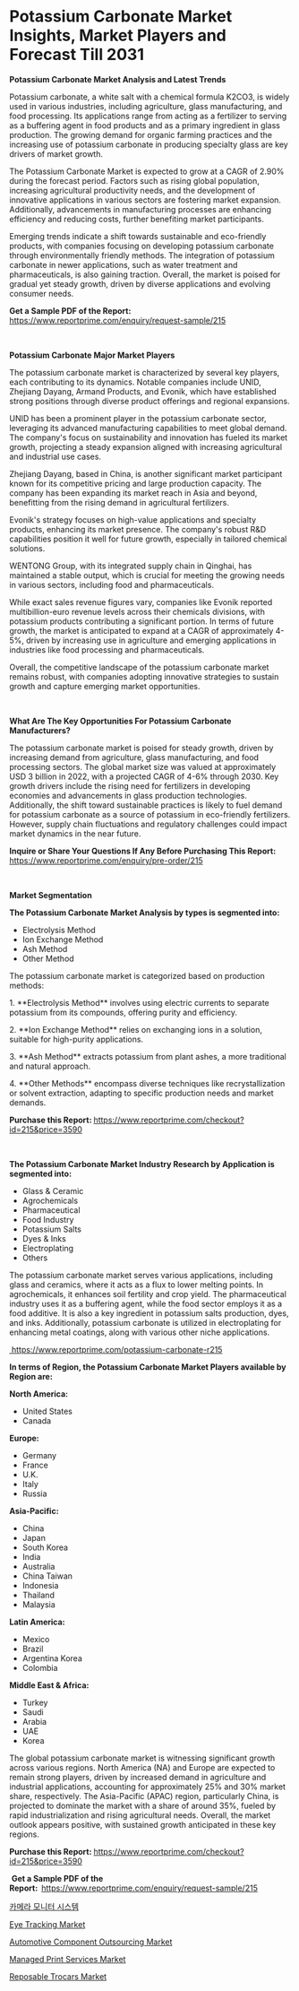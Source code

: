 <p><h1>Potassium Carbonate Market Insights, Market Players and Forecast Till 2031</h1></p><p><strong>Potassium Carbonate Market Analysis and Latest Trends</strong></p>
<p><p>Potassium carbonate, a white salt with a chemical formula K2CO3, is widely used in various industries, including agriculture, glass manufacturing, and food processing. Its applications range from acting as a fertilizer to serving as a buffering agent in food products and as a primary ingredient in glass production. The growing demand for organic farming practices and the increasing use of potassium carbonate in producing specialty glass are key drivers of market growth.</p><p>The Potassium Carbonate Market is expected to grow at a CAGR of 2.90% during the forecast period. Factors such as rising global population, increasing agricultural productivity needs, and the development of innovative applications in various sectors are fostering market expansion. Additionally, advancements in manufacturing processes are enhancing efficiency and reducing costs, further benefiting market participants. </p><p>Emerging trends indicate a shift towards sustainable and eco-friendly products, with companies focusing on developing potassium carbonate through environmentally friendly methods. The integration of potassium carbonate in newer applications, such as water treatment and pharmaceuticals, is also gaining traction. Overall, the market is poised for gradual yet steady growth, driven by diverse applications and evolving consumer needs.</p></p>
<p><strong>Get a Sample PDF of the Report:&nbsp;</strong> <a href="https://www.reportprime.com/enquiry/request-sample/215">https://www.reportprime.com/enquiry/request-sample/215</a></p>
<p>&nbsp;</p>
<p><strong>Potassium Carbonate Major Market Players</strong></p>
<p><p>The potassium carbonate market is characterized by several key players, each contributing to its dynamics. Notable companies include UNID, Zhejiang Dayang, Armand Products, and Evonik, which have established strong positions through diverse product offerings and regional expansions.</p><p>UNID has been a prominent player in the potassium carbonate sector, leveraging its advanced manufacturing capabilities to meet global demand. The company's focus on sustainability and innovation has fueled its market growth, projecting a steady expansion aligned with increasing agricultural and industrial use cases.</p><p>Zhejiang Dayang, based in China, is another significant market participant known for its competitive pricing and large production capacity. The company has been expanding its market reach in Asia and beyond, benefitting from the rising demand in agricultural fertilizers.</p><p>Evonik's strategy focuses on high-value applications and specialty products, enhancing its market presence. The company's robust R&D capabilities position it well for future growth, especially in tailored chemical solutions.</p><p>WENTONG Group, with its integrated supply chain in Qinghai, has maintained a stable output, which is crucial for meeting the growing needs in various sectors, including food and pharmaceuticals.</p><p>While exact sales revenue figures vary, companies like Evonik reported multibillion-euro revenue levels across their chemicals divisions, with potassium products contributing a significant portion. In terms of future growth, the market is anticipated to expand at a CAGR of approximately 4-5%, driven by increasing use in agriculture and emerging applications in industries like food processing and pharmaceuticals.</p><p>Overall, the competitive landscape of the potassium carbonate market remains robust, with companies adopting innovative strategies to sustain growth and capture emerging market opportunities.</p></p>
<p>&nbsp;</p>
<p><strong>What Are The Key Opportunities For Potassium Carbonate Manufacturers?</strong></p>
<p><p>The potassium carbonate market is poised for steady growth, driven by increasing demand from agriculture, glass manufacturing, and food processing sectors. The global market size was valued at approximately USD 3 billion in 2022, with a projected CAGR of 4-6% through 2030. Key growth drivers include the rising need for fertilizers in developing economies and advancements in glass production technologies. Additionally, the shift toward sustainable practices is likely to fuel demand for potassium carbonate as a source of potassium in eco-friendly fertilizers. However, supply chain fluctuations and regulatory challenges could impact market dynamics in the near future.</p></p>
<p><strong>Inquire or Share Your Questions If Any Before Purchasing This Report:</strong> <a href="https://www.reportprime.com/enquiry/pre-order/215">https://www.reportprime.com/enquiry/pre-order/215</a></p>
<p>&nbsp;</p>
<p><strong>Market Segmentation</strong></p>
<p><strong>The Potassium Carbonate Market Analysis by types is segmented into:</strong></p>
<p><ul><li>Electrolysis Method</li><li>Ion Exchange Method</li><li>Ash Method</li><li>Other Method</li></ul></p>
<p><p>The potassium carbonate market is categorized based on production methods: </p><p>1. **Electrolysis Method** involves using electric currents to separate potassium from its compounds, offering purity and efficiency. </p><p>2. **Ion Exchange Method** relies on exchanging ions in a solution, suitable for high-purity applications. </p><p>3. **Ash Method** extracts potassium from plant ashes, a more traditional and natural approach. </p><p>4. **Other Methods** encompass diverse techniques like recrystallization or solvent extraction, adapting to specific production needs and market demands.</p></p>
<p><strong>Purchase this Report:&nbsp;</strong><a href="https://www.reportprime.com/checkout?id=215&price=3590">https://www.reportprime.com/checkout?id=215&price=3590</a></p>
<p>&nbsp;</p>
<p><strong>The Potassium Carbonate Market Industry Research by Application is segmented into:</strong></p>
<p><ul><li>Glass & Ceramic</li><li>Agrochemicals</li><li>Pharmaceutical</li><li>Food Industry</li><li>Potassium Salts</li><li>Dyes & Inks</li><li>Electroplating</li><li>Others</li></ul></p>
<p><p>The potassium carbonate market serves various applications, including glass and ceramics, where it acts as a flux to lower melting points. In agrochemicals, it enhances soil fertility and crop yield. The pharmaceutical industry uses it as a buffering agent, while the food sector employs it as a food additive. It is also a key ingredient in potassium salts production, dyes, and inks. Additionally, potassium carbonate is utilized in electroplating for enhancing metal coatings, along with various other niche applications.</p></p>
<p><a href="https://www.reportprime.com/potassium-carbonate-r215">&nbsp;https://www.reportprime.com/potassium-carbonate-r215</a></p>
<p><strong>In terms of Region, the Potassium Carbonate Market Players available by Region are:</strong></p>
<p>
    <p> <strong> North America: </strong>
        <ul>
            <li>United States</li>
            <li>Canada</li>
        </ul>
        </p> 
    <p> <strong> Europe: </strong>
        <ul>
            <li>Germany</li>
            <li>France</li>
            <li>U.K.</li>
            <li>Italy</li>
            <li>Russia</li>
        </ul>
        </p> 
    <p> <strong> Asia-Pacific: </strong>
        <ul>
            <li>China</li>
            <li>Japan</li>
            <li>South Korea</li>
            <li>India</li>
            <li>Australia</li>
            <li>China Taiwan</li>
            <li>Indonesia</li>
            <li>Thailand</li>
            <li>Malaysia</li>
        </ul>
        </p> 
    <p> <strong> Latin America: </strong>
        <ul>
            <li>Mexico</li>
            <li>Brazil</li>
            <li>Argentina Korea</li>
            <li>Colombia</li>
        </ul>
        </p> 
    <p> <strong> Middle East & Africa: </strong>
        <ul>
            <li>Turkey</li>
            <li>Saudi</li>
            <li>Arabia</li>
            <li>UAE</li>
            <li>Korea</li>
        </ul>
    </p>
    </p>
<p><p>The global potassium carbonate market is witnessing significant growth across various regions. North America (NA) and Europe are expected to remain strong players, driven by increased demand in agriculture and industrial applications, accounting for approximately 25% and 30% market share, respectively. The Asia-Pacific (APAC) region, particularly China, is projected to dominate the market with a share of around 35%, fueled by rapid industrialization and rising agricultural needs. Overall, the market outlook appears positive, with sustained growth anticipated in these key regions.</p></p>
<p><strong>Purchase this Report: </strong><a href="https://www.reportprime.com/checkout?id=215&price=3590">https://www.reportprime.com/checkout?id=215&price=3590</a></p>
<p>&nbsp;<strong>Get a Sample PDF of the Report:&nbsp;&nbsp;</strong><a href="https://www.reportprime.com/enquiry/request-sample/215">https://www.reportprime.com/enquiry/request-sample/215</a></p>
<p><strong></strong></p>
<p><p><a href="https://medium.com/@delmyx2tuliau/%EA%B8%80%EB%A1%9C%EB%B2%8C-%EC%B9%B4%EB%A9%94%EB%9D%BC-%EB%AA%A8%EB%8B%88%ED%84%B0-%EC%8B%9C%EC%8A%A4%ED%85%9C-%EC%8B%9C%EC%9E%A5-%ED%8A%B8%EB%A0%8C%EB%93%9C-%EC%98%88%EC%B8%A1-%EB%B0%8F-%EC%8B%9C%EC%9E%A5-%EC%A0%84%EB%9E%B5-%EB%B6%84%EC%84%9D-2024-2031-bc1059bdb387">카메라 모니터 시스템</a></p><p><a href="https://medium.com/@rhys_bevs91/emerging-trends-in-eye-tracking-market-global-outlook-and-future-prospects-from-2024-2031-4dd002dc8dce">Eye Tracking Market</a></p><p><a href="https://www.linkedin.com/pulse/insights-automotive-component-outsourcing-industry-9heae?trackingId=dJJ%2FPNnaRPmRWIuZsuc%2BRA%3D%3D">Automotive Component Outsourcing Market</a></p><p><a href="https://medium.com/@rhys_bevs91/emerging-trends-in-managed-print-services-market-global-outlook-and-future-prospects-from-6c3586fccb67">Managed Print Services Market</a></p><p><a href="https://issuu.com/reportprime-2/docs/reposable-trocars-market-size-2030._a0a5412527017a">Reposable Trocars Market</a></p></p>